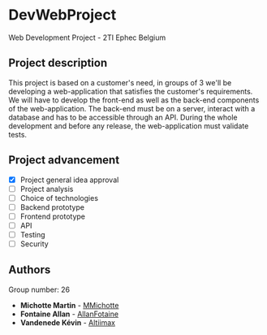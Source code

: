 # DevWebProject
Web Development Project - 2TI Ephec Belgium

## Project description
This project is based on a customer's need, in groups of 3 we'll be developing a web-application that satisfies the customer's requirements. 
We will have to develop the front-end as well as the back-end components of the web-application. The back-end must be on a server, interact with a database and has to be accessible through an API. 
During the whole development and before any release, the web-application must validate tests. 

## Project advancement 
- [X] Project general idea approval
- [ ] Project analysis
- [ ] Choice of technologies
- [ ] Backend prototype
- [ ] Frontend prototype
- [ ] API 
- [ ] Testing
- [ ] Security 

## Authors

Group number: 26

* **Michotte Martin** - [MMichotte](https://github.com/MMichotte)
* **Fontaine Allan** - [AllanFotaine](https://github.com/AllanFontaine)
* **Vandenede Kévin** - [Altiimax](https://github.com/Altiimax)